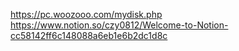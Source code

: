 https://pc.woozooo.com/mydisk.php
https://www.notion.so/czy0812/Welcome-to-Notion-cc58142ff6c148088a6eb1e6b2dc1d8c
